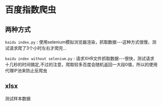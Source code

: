 # 百度指数爬虫
## 两种方式
`baidu index.py` : 使用selenium模拟浏览器渲染，抓取数据---这种方式很慢，测试请求爬了3个小时左右才爬完...

`baidu index without selenium.py` : 请求XHR文件抓取数据---很快，测试请求十几秒的时间搞定,不过的注意，爬取较多百度会随机返回一大段0值，所以的使用代理IP池来防止反爬虫

## xlsx
测试样本数据

